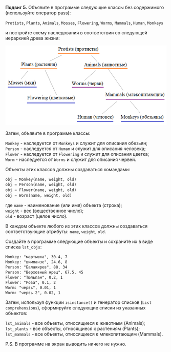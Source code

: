 **Подвиг 5.** Объявите в программе следующие классы без содержимого (используйте оператор pass):

`Protists`, `Plants`, `Animals`, `Mosses`, `Flowering`, `Worms`, `Mammals`, `Human`, `Monkeys`

и постройте схему наследования в соответствии со следующей иерархией древа жизни:

![img.png](img.png)

Затем, объявите в программе классы:

`Monkey` - наследуется от `Monkeys` и служит для описания обезьян; \
`Person` - наследуется от `Human` и служит для описания человека; \
`Flower` - наследуется от `Flowering` и служит для описания цветка; \
`Worm` - наследуется от `Worms` и служит для описания червей.

Объекты этих классов должны создаваться командами:

```python
obj = Monkey(name, weight, old)
obj = Person(name, weight, old)
obj = Flower(name, weight, old)
obj = Worm(name, weight, old)
```

где `name` - наименование (или имя) объекта (строка); \
`weight` - вес (вещественное число); \
`old` - возраст (целое число).

В каждом объекте любого из этих классов должны создаваться соответствующие атрибуты: `name`, `weight`, `old`.

Создайте в программе следующие объекты и сохраните их в виде списка `lst_objs`:

```
Monkey: "мартышка", 30.4, 7
Monkey: "шимпанзе", 24.6, 8
Person: "Балакирев", 88, 34
Person: "Верховный жрец", 67.5, 45
Flower: "Тюльпан", 0.2, 1
Flower: "Роза", 0.1, 2
Worm: "червь", 0.01, 1
Worm: "червь 2", 0.02, 1
```

Затем, используя функции `isinstance()` и генератор списков (`List comprehensions`), сформируйте следующие списки из указанных объектов:

`lst_animals` - все объекты, относящиеся к животным (Animals); \
`lst_plants` - все объекты, относящиеся к растениям (Plants); \
`lst_mammals` - все объекты, относящиеся к млекопитающим (Mammals).

P.S. В программе на экран выводить ничего не нужно.